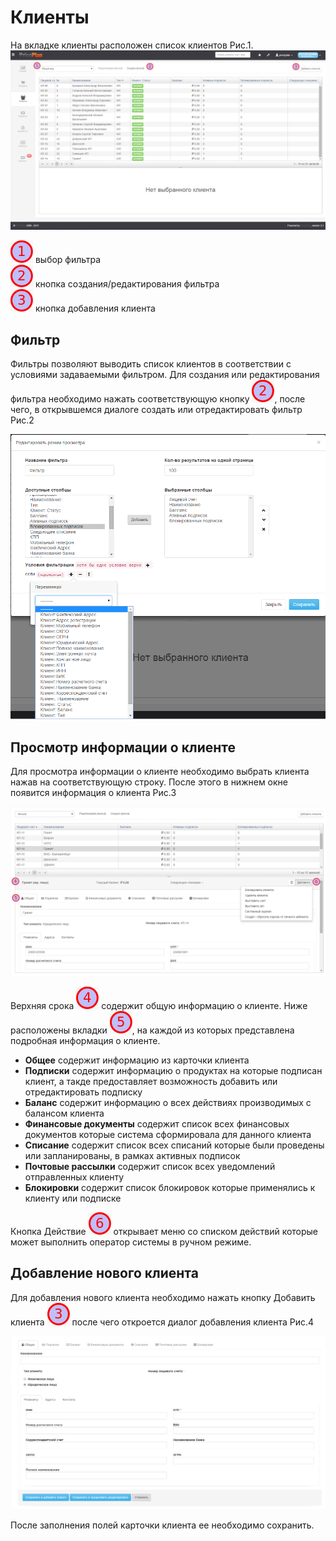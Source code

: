 # Клиенты  

На вкладке клиенты расположен список клиентов Рис.1.  
![](klients1.png)  

![](1.png) выбор фильтра  
![](2.png) кнопка создания/редактирования фильтра  
![](3.png) кнопка добавления клиента

## Фильтр  
Фильтры позволяют выводить список клиентов в соответствии с условиями задаваемыми фильтром. Для создания или редактирования фильтра необходимо нажать соответствующую кнопку ![](2.png), после чего, в открывшемся диалоге создать или отредактировать фильтр Рис.2  

![](klients2.png)  

## Просмотр информации о клиенте  
Для просмотра информации о клиенте необходимо выбрать клиента нажав на соответствующую строку. После этого в нижнем окне появится информация о клиента Рис.3

![](klients3.png)  

Верхняя срока ![](4.png) содержит общую информацию о клиенте. Ниже расположены вкладки ![](5.png), на каждой из которых представлена подробная информация о клиенте.
  
* **Общее** содержит информацию из карточки клиента  
* **Подписки** содержит информацию о продуктах на которые подписан клиент, а такде предоставляет возможность добавить или отредактировать подписку  
* **Баланс** содержит информацию о всех действиях производимых с балансом клиента  
* **Финансовые документы** содержит список всех финансовых документов которые система сформировала для данного клиента  
* **Списание** содержит список всех списаний которые были проведены или запланированы, в рамках активных подписок  
* **Почтовые рассылки** содержит список всех уведомлений отправленных клиенту  
* **Блокировки** содержит список блокировок которые применялись к клиенту или подписке  

Кнопка Действие ![](6.png) открывает меню со списком действий которые может выполнить оператор системы в ручном режиме.

## Добавление нового клиента  
Для добавления нового клиента необходимо нажать кнопку Добавить клиента ![](3.png) после чего откроется диалог добавления клиента Рис.4

![](klients4.png)  

После заполнения полей карточки клиента ее необходимо сохранить.




